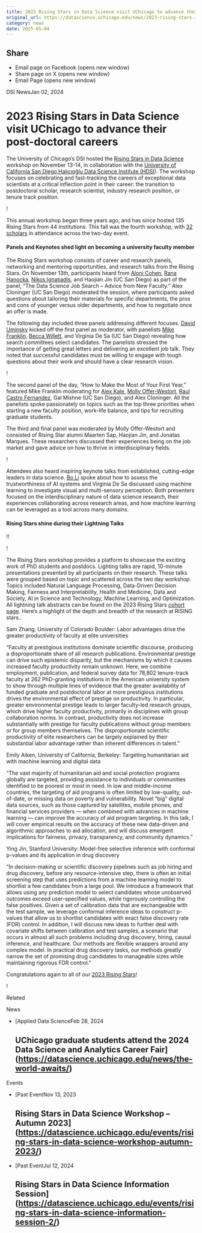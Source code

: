 ```yaml
---
title: 2023 Rising Stars in Data Science visit UChicago to advance their post-doctoral careers – DSI
original_url: https://datascience.uchicago.edu/news/2023-rising-stars-in-data-science-visit-uchicago-to-advance-their-post-doctoral-careers
category: news
date: 2025-05-04
---
```


## Share

* Email page on Facebook (opens new window)
* Share page on X (opens new window)
* Email Page (opens new window)

<!-- Table-like structure detected -->

DSI NewsJan 02, 2024

# 2023 Rising Stars in Data Science visit UChicago to advance their post-doctoral careers

The University of Chicago’s DSI hosted the [Rising Stars in Data Science](https://datascience.uchicago.edu/research/postdoctoral-programs/rising-stars/) workshop on November 13-14, in collaboration with the [University of California San Diego Halıcıoğlu Data Science Institute (HDSI](https://datascience.ucsd.edu/)). The workshop focuses on celebrating and fast-tracking the careers of exceptional data scientists at a critical inflection point in their career: the transition to postdoctoral scholar, research scientist, industry research position, or tenure track position.

!

This annual workshop began three years ago, and has since hosted 135 Rising Stars from 44 institutions. This fall was the fourth workshop, with [32 scholars](https://datascience.uchicago.edu/research/postdoctoral-programs/rising-stars-in-data-science-2/2023-rising-stars/) in attendance across the two-day event.

#### Panels and Keynotes shed light on becoming a university faculty member

The Rising Stars workshop consists of career and research panels, networking and mentoring opportunities, and research talks from the Rising Stars. On November 13th, participants heard from [Aloni Cohen](https://datascience.uchicago.edu/people/aloni-cohen/), [Rana Hanocka](https://cs.uchicago.edu/people/rana-hanocka/), [Nikos Ignatiadis](https://datascience.uchicago.edu/people/nikolaos-nikos-ignatiadis/), and Haojian Jin (UC San Diego) as part of the panel, “The Data Science Job Search – Advice from New Faculty.” Alex Cloninger (UC San Diego) moderated the session, where participants asked questions about tailoring their materials for specific departments, the pros and cons of younger versus older departments, and how to negotiate once an offer is made.

The following day included three panels addressing different focuses. [David Uminsky](https://datascience.uchicago.edu/people/david-uminsky/) kicked off the first panel as moderator, with panelists [Mike Franklin](https://datascience.uchicago.edu/people/michael-j-franklin/), [Becca Willett](https://datascience.uchicago.edu/people/rebecca-willett/), and Virginia De Sa (UC San Diego) revealing how search committees select candidates. The panelists stressed the importance of getting great letters and delivering an excellent job talk. They noted that successful candidates must be willing to engage with tough questions about their work and should have a clear research vision.

!

The second panel of the day, “How to Make the Most of Your First Year,” featured Mike Franklin moderating for [Alex Kale](https://datascience.uchicago.edu/people/alex-kale/), [Molly Offer-Westort](https://codas.uchicago.edu/people/molly-offer-westort/), [Raul Castro Fernandez](https://datascience.uchicago.edu/people/raul-castro-fernandez/), Gal Mishne (UC San Diego), and Alex Cloninger. All the panelists spoke passionately on topics such as the top three priorities when starting a new faculty position, work-life balance, and tips for recruiting graduate students.

The third and final panel was moderated by Molly Offer-Westort and consisted of Rising Star alumni Maarten Sap, Haojian Jin, and Jonatas Marques. These researchers discussed their experiences being on the job market and gave advice on how to thrive in interdisciplinary fields.

!

Attendees also heard inspiring keynote talks from established, cutting-edge leaders in data science. [Bo Li](https://datascience.uchicago.edu/people/bo-li/) spoke about how to assess the trustworthiness of AI systems and Virginia De Sa discussed using machine learning to investigate visual and multi-sensory perception. Both presenters focused on the interdisciplinary nature of data science research, their experiences collaborating across research areas, and how machine learning can be leveraged as a tool across many domains.

#### Rising Stars shine during their Lightning Talks

!!

!

The Rising Stars workshop provides a platform to showcase the exciting work of PhD students and postdocs. Lighting talks are rapid, 10-minute presentations presented by all participants on their research. These talks were grouped based on topic and scattered across the two day workshop. Topics included Natural Language Processing, Data-Driven Decision Making, Fairness and Interpretability, Health and Medicine, Data and Society, AI in Science and Technology, Machine Learning, and Optimization. All lightning talk abstracts can be found on the 2023 Rising Stars [cohort page](https://datascience.uchicago.edu/research/postdoctoral-programs/rising-stars-in-data-science-2/2023-rising-stars/). Here’s a highlight of the depth and breadth of the research at RISING stars..

Sam Zhang, University of Colorado Boulder: Labor advantages drive the greater productivity of faculty at elite universities

“Faculty at prestigious institutions dominate scientific discourse, producing a disproportionate share of all research publications. Environmental prestige can drive such epistemic disparity, but the mechanisms by which it causes increased faculty productivity remain unknown. Here, we combine employment, publication, and federal survey data for 78,802 tenure-track faculty at 262 PhD-granting institutions in the American university system to show through multiple lines of evidence that the greater availability of funded graduate and postdoctoral labor at more prestigious institutions drives the environmental effect of prestige on productivity. In particular, greater environmental prestige leads to larger faculty-led research groups, which drive higher faculty productivity, primarily in disciplines with group collaboration norms. In contrast, productivity does not increase substantially with prestige for faculty publications without group members or for group members themselves. The disproportionate scientific productivity of elite researchers can be largely explained by their substantial labor advantage rather than inherent differences in talent.”

Emily Aiken, University of California, Berkeley: Targeting humanitarian aid with machine learning and digital data

“The vast majority of humanitarian aid and social protection programs globally are targeted, providing assistance to individuals or communities identified to be poorest or most in need. In low and middle-income countries, the targeting of aid programs is often limited by low-quality, out-of-date, or missing data on poverty and vulnerability. Novel “big” digital data sources, such as those captured by satellites, mobile phones, and financial services providers — when combined with advances in machine learning — can improve the accuracy of aid program targeting. In this talk, I will cover empirical results on the accuracy of these new data-driven and algorithmic approaches to aid allocation, and will discuss emergent implications for fairness, privacy, transparency, and community dynamics.”

Ying Jin, Stanford University: Model-free selective inference with conformal p-values and its application in drug discovery

“In decision-making or scientific discovery pipelines such as job hiring and drug discovery, before any resource-intensive step, there is often an initial screening step that uses predictions from a machine learning model to shortlist a few candidates from a large pool. We introduce a framework that allows using any prediction model to select candidates whose unobserved outcomes exceed user-specified values, while rigorously controlling the false positives. Given a set of calibration data that are exchangeable with the test sample, we leverage conformal inference ideas to construct p-values that allow us to shortlist candidates with exact false discovery rate (FDR) control. In addition, I will discuss new ideas to further deal with covariate shifts between calibration and test samples, a scenario that occurs in almost all such problems including drug discovery, hiring, causal inference, and healthcare. Our methods are flexible wrappers around any complex model. In practical drug discovery tasks, our methods greatly narrow the set of promising drug candidates to manageable sizes while maintaining rigorous FDR control.”

Congratulations again to all of our [2023 Rising Stars](https://datascience.uchicago.edu/research/postdoctoral-programs/rising-stars-in-data-science-2/2023-rising-stars/)!

!

Related

News

* [Applied Data ScienceFeb 28, 2024

  ## UChicago graduate students attend the 2024 Data Science and Analytics Career Fair](https://datascience.uchicago.edu/news/the-world-awaits/)

Events

* [Past EventNov 13, 2023

  ## Rising Stars in Data Science Workshop – Autumn 2023](https://datascience.uchicago.edu/events/rising-stars-in-data-science-workshop-autumn-2023/)
* [Past EventJul 12, 2024

  ## Rising Stars in Data Science Information Session](https://datascience.uchicago.edu/events/rising-stars-in-data-science-information-session-2/)